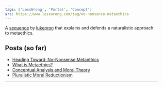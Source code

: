 ```yaml
---
tags: ['LessWrong', 'Portal', 'Concept']
src: https://www.lesswrong.com/tag/no-nonsense-metaethics
---
```


A [sequence](https://wiki.lesswrong.com/wiki/sequence) by [lukeprog](http://lesswrong.com/user/lukeprog/) that explains and defends a naturalistic approach to metaethics.

## Posts (so far)
- [Heading Toward: No-Nonsense Metaethics](http://lesswrong.com/lw/54p/heading_toward_nononsense_metaethics/)
- [What is Metaethics?](http://lesswrong.com/lw/5eh/what_is_metaethics/)
- [Conceptual Analysis and Moral Theory](http://lesswrong.com/lw/5kn/conceptual_analysis_and_moral_theory/)
- [Pluralistic Moral Reductionism](http://lesswrong.com/lw/5u2/pluralistic_moral_reductionism/)



---

